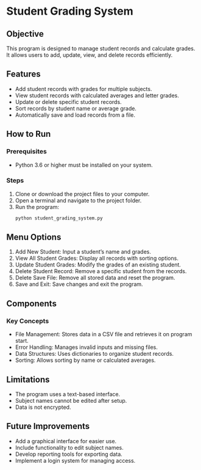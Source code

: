 # Student Grading System

## Objective
This program is designed to manage student records and calculate grades. It allows users to add, update, view, and delete records efficiently.

## Features
- Add student records with grades for multiple subjects.
- View student records with calculated averages and letter grades.
- Update or delete specific student records.
- Sort records by student name or average grade.
- Automatically save and load records from a file.

## How to Run
### Prerequisites
- Python 3.6 or higher must be installed on your system.

### Steps
1. Clone or download the project files to your computer.
2. Open a terminal and navigate to the project folder.
3. Run the program:
   ```bash
   python student_grading_system.py

## Menu Options
1. Add New Student: Input a student’s name and grades.
2. View All Student Grades: Display all records with sorting options.
3. Update Student Grades: Modify the grades of an existing student.
4. Delete Student Record: Remove a specific student from the records.
5. Delete Save File: Remove all stored data and reset the program.
6. Save and Exit: Save changes and exit the program.

## Components
### Key Concepts
- File Management: Stores data in a CSV file and retrieves it on program start.
- Error Handling: Manages invalid inputs and missing files.
- Data Structures: Uses dictionaries to organize student records.
- Sorting: Allows sorting by name or calculated averages.

## Limitations
- The program uses a text-based interface.
- Subject names cannot be edited after setup.
- Data is not encrypted.


## Future Improvements
- Add a graphical interface for easier use.
- Include functionality to edit subject names.
- Develop reporting tools for exporting data.
- Implement a login system for managing access.



